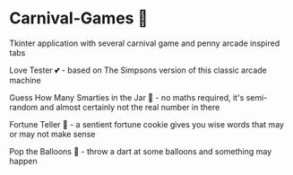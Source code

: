# Carnival-Games :balloon:
Tkinter application with several carnival game and penny arcade inspired tabs

Love Tester :two_hearts: - based on The Simpsons version of this classic arcade machine

Guess How Many Smarties in the Jar :candy: - no maths required, it's semi-random and almost certainly not the real number in there

Fortune Teller :crystal_ball: - a sentient fortune cookie gives you wise words that may or may not make sense

Pop the Balloons :dart: - throw a dart at some balloons and something may happen
